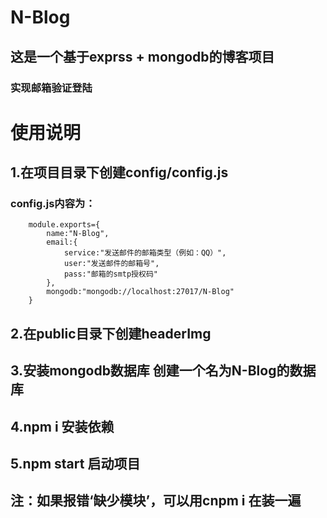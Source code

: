 # N-Blog
## 这是一个基于exprss + mongodb的博客项目
### 实现邮箱验证登陆
# 使用说明
## 1.在项目目录下创建config/config.js
###  config.js内容为：
        module.exports={
            name:"N-Blog",
            email:{
                service:"发送邮件的邮箱类型（例如：QQ）",
                user:"发送邮件的邮箱号",
                pass:"邮箱的smtp授权码"
            },
            mongodb:"mongodb://localhost:27017/N-Blog"
        }
## 2.在public目录下创建headerImg
## 3.安装mongodb数据库 创建一个名为N-Blog的数据库
## 4.npm i 安装依赖
## 5.npm start 启动项目  
## 注：如果报错‘缺少模块’，可以用cnpm i 在装一遍
